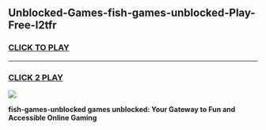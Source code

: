 
## Unblocked-Games-fish-games-unblocked-Play-Free-l2tfr
<h3>
<a href="https://premium76.site?title=fish-games-unblocked&ref=22A">CLICK TO PLAY</a></h3>
<hr>

<h3>
<a href="https://premium76.site?title=fish-games-unblocked&ref=22A">CLICK 2 PLAY</a>
  
</h3>

<a href="https://premium76.site?title=fish-games-unblocked&ref=22A"><img src="https://clearcache.store/games.png"></a>


**fish-games-unblocked games unblocked: Your Gateway to Fun and Accessible Online Gaming**
